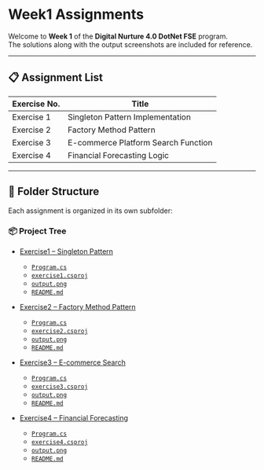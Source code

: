 # Week1 Assignments

Welcome to **Week 1** of the **Digital Nurture 4.0 DotNet FSE** program.  
The solutions along with the output screenshots are included for reference.

---

## 📋 Assignment List

| Exercise No. | Title                                      |
|--------------|--------------------------------------------|
| Exercise 1   | Singleton Pattern Implementation           |
| Exercise 2   | Factory Method Pattern                     |
| Exercise 3   | E-commerce Platform Search Function        |
| Exercise 4   | Financial Forecasting Logic                |

---

## 📁 Folder Structure

Each assignment is organized in its own subfolder:

### 📦 Project Tree

- [Exercise1 – Singleton Pattern](./Exercise1)
  - [`Program.cs`](./Exercise1/Program.cs)
  - [`exercise1.csproj`](./Exercise1/exercise1.csproj)
  - [`output.png`](./Exercise1/output.png)
  - [`README.md`](./Exercise1/README.md)

- [Exercise2 – Factory Method Pattern](./Exercise2)
  - [`Program.cs`](./Exercise2/Program.cs)
  - [`exercise2.csproj`](./Exercise2/exercise2.csproj)
  - [`output.png`](./Exercise2/output.png)
  - [`README.md`](./Exercise2/README.md)

- [Exercise3 – E-commerce Search](./Exercise3)
  - [`Program.cs`](./Exercise3/Program.cs)
  - [`exercise3.csproj`](./Exercise3/exercise3.csproj)
  - [`output.png`](./Exercise3/output.png)
  - [`README.md`](./Exercise3/README.md)

- [Exercise4 – Financial Forecasting](./Exercise4)
  - [`Program.cs`](./Exercise4/Program.cs)
  - [`exercise4.csproj`](./Exercise4/exercise4.csproj)
  - [`output.png`](./Exercise4/output.png)
  - [`README.md`](./Exercise4/README.md)
